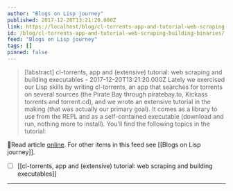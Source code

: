 ```yaml
---
author: "Blogs on Lisp journey"
published: 2017-12-20T13:21:20.000Z
link: https://localhost/blog/cl-torrents-app-and-tutorial-web-scraping-building-binaries/
id: /blog/cl-torrents-app-and-tutorial-web-scraping-building-binaries/
feed: "Blogs on Lisp journey"
tags: []
pinned: false
---
```

> [!abstract] cl-torrents, app and (extensive) tutorial: web scraping and building executables - 2017-12-20T13:21:20.000Z
> Lately we exercised our Lisp skills by writing cl-torrents, an app that searches for torrents on several sources (the Pirate Bay through piratebay.to, Kickass torrents and torrent.cd), and we wrote an extensive tutorial in the making (that was actually our primary goal). It comes as a library to use from the REPL and as a self-contained executable (download and run, nothing more to install). You’ll find the following topics in the tutorial:

🔗Read article [online](https://localhost/blog/cl-torrents-app-and-tutorial-web-scraping-building-binaries/). For other items in this feed see [[Blogs on Lisp journey]].

- [ ] [[cl-torrents, app and (extensive) tutorial꞉ web scraping and building executables]]
- - -


